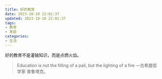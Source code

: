```yaml
---
title: 好的教育
date: 2023-10-10 22:01:37
updated: 2023-10-10 22:01:37
tags:
- 教育
- 家庭
categories:
- 生活
---
```




好的教育不是灌输知识，而是点燃火焰。

> Education is not the filling of a pail, but the lighting of a fire 
> —古希腊哲学家 普鲁塔克。

